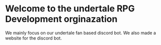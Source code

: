 # Welcome to the undertale RPG Development orginazation


We mainly focus on our undertale fan based discord bot. We also made a website for the discord bot.
